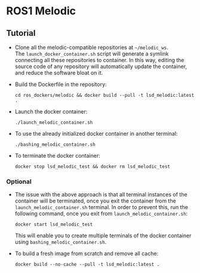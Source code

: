 # ROS1 Melodic

## Tutorial

* Clone all the melodic-compatible repositories at `~/melodic_ws`.
<br/>The `launch_docker_container.sh` script will generate a symlink connecting all these repositories to container. In this way, editing the source code of any repository will automatically update the container, and reduce the software bloat on it.

* Build the Dockerfile in the repository:

      cd ros_dockers/melodic && docker build --pull -t lsd_melodic:latest .

* Launch the docker container:

      ./launch_melodic_container.sh

* To use the already initialized docker container in another terminal:

      ./bashing_melodic_container.sh

* To terminate the docker container:

      docker stop lsd_melodic_test && docker rm lsd_melodic_test

### Optional

* The issue with the above approach is that all terminal instances of the container will be terminated, once you exit the container from the `launch_melodic_container.sh` terminal. In order to prevent this, run the following command, once you exit from `launch_melodic_container.sh`:

      docker start lsd_melodic_test

	This will enable you to create multiple terminals of the docker container using `bashing_melodic_container.sh`.

* To build a fresh image from scratch and remove all cache:

      docker build --no-cache --pull -t lsd_melodic:latest .
